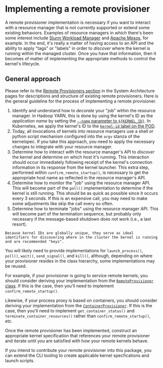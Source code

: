 # Implementing a remote provisioner

A remote provisioner implementation is necessary if you want to interact with a resource manager that is not currently supported or extend some existing behaviors. Examples of resource managers in which there's been some interest include [Slurm Workload Manager](https://slurm.schedmd.com/documentation.html) and [Apache Mesos](https://mesos.apache.org/), for example. In the end, it's really a matter of having access to an API and the ability to apply "tags" or "labels" in order to _discover_ where the kernel is running within the managed cluster. Once you have that information, then it becomes of matter of implementing the appropriate methods to control the kernel's lifecycle.

## General approach

Please refer to the [Remote Provisioners section](../contributors/system-architecture.md#remote-provisioners) in the System Architecture pages for descriptions and structure of existing remote provisioners. Here is the general guideline for the process of implementing a remote provisioner.

1. Identify and understand how to _decorate_ your "job" within the resource manager. In Hadoop YARN, this is done by using the kernel's ID as the _application name_ by setting the [`--name` parameter to `${KERNEL_ID}`](https://github.com/jupyter-server/enterprise_gateway/blob/54c8e31d9b17418f35454b49db691d2ce5643c22/etc/kernelspecs/spark_python_yarn_cluster/kernel.json#L14). In Kubernetes, we apply the kernel's ID to the [`kernel-id` label on the POD](https://github.com/jupyter-server/enterprise_gateway/blob/54c8e31d9b17418f35454b49db691d2ce5643c22/etc/kernel-launchers/kubernetes/scripts/kernel-pod.yaml.j2#L16).
1. Today, all invocations of kernels into resource managers use a shell or python script mechanism configured into the `argv` stanza of the kernelspec. If you take this approach, you need to apply the necessary changes to integrate with your resource manager.
1. Determine how to interact with the resource manager's API to _discover_ the kernel and determine on which host it's running. This interaction should occur immediately following receipt of the kernel's connection information in its response from the kernel launcher. This extra step, performed within `confirm_remote_startup()`, is necessary to get the appropriate host name as reflected in the resource manager's API.
1. Determine how to monitor the "job" using the resource manager API. This will become part of the `poll()` implementation to determine if the kernel is still running. This should be as quick as possible since it occurs every 3 seconds. If this is an expensive call, you may need to make some adjustments like skip the call every so often.
1. Determine how to terminate "jobs" using the resource manager API. This will become part of the termination sequence, but probably only necessary if the message-based shutdown does not work (i.e., a last resort).

```{tip}
Because kernel IDs are globally unique, they serve as ideal identifiers for discovering where in the cluster the kernel is running and are recommended "keys".
```

You will likely need to provide implementations for `launch_process()`, `poll()`, `wait()`, `send_signal()`, and `kill()`, although, depending on where your provisioner resides in the class hierarchy, some implementations may be reused.

For example, if your provisioner is going to service remote kernels, you should consider deriving your implementation from the [`RemoteProvisioner` class](https://github.com/jupyter-server/enterprise_gateway/blob/54c8e31d9b17418f35454b49db691d2ce5643c22/enterprise_gateway/services/processproxies/processproxy.py#L981). If this is the case, then you'll need to implement `confirm_remote_startup()`.

Likewise, if your process proxy is based on containers, you should consider deriving your implementation from the [`ContainerProvisioner`](https://github.com/jupyter-server/enterprise_gateway/blob/54c8e31d9b17418f35454b49db691d2ce5643c22/enterprise_gateway/services/processproxies/container.py#L34). If this is the case, then you'll need to implement `get_container_status()` and `terminate_container_resources()` rather than `confirm_remote_startup()`, etc.

Once the remote provisioner has been implemented, construct an appropriate kernel specification that references your remote provisioner and iterate until you are satisfied with how your remote kernels behave.

If you intend to contribute your remote provisioner into this package, you can extend the CLI tooling to create applicable kernel specfications and launch scripts.
